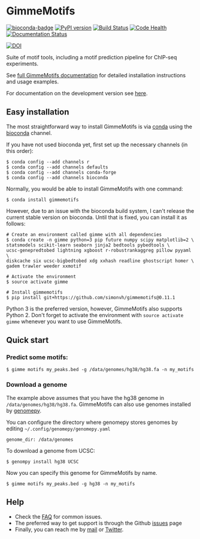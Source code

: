 # GimmeMotifs

[![bioconda-badge](https://img.shields.io/badge/install%20with-bioconda-brightgreen.svg?style=flat)](http://bioconda.github.io)
[![PyPI version](https://badge.fury.io/py/gimmemotifs.svg)](https://badge.fury.io/py/gimmemotifs)
[![Build Status](https://travis-ci.org/simonvh/gimmemotifs.svg?branch=master)](https://travis-ci.org/simonvh/gimmemotifs)
[![Code Health](https://landscape.io/github/simonvh/gimmemotifs/master/landscape.svg?style=flat)](https://landscape.io/github/simonvh/gimmemotifs/master)
[![Documentation Status](https://readthedocs.org/projects/gimmemotifs/badge/?version=stable)](http://gimmemotifs.readthedocs.io/en/stable/?badge=stable)

[![DOI](https://zenodo.org/badge/676678.svg)](https://zenodo.org/badge/latestdoi/676678)

Suite of motif tools, including a motif prediction pipeline for ChIP-seq experiments.

See [full GimmeMotifs documentation](http://gimmemotifs.readthedocs.org/) for detailed installation instructions and usage examples.

For documentation on the development version see [here](http://gimmemotifs.readthedocs.org/en/latest/).

## Easy installation

The most straightforward way to install GimmeMotifs is via [conda](https://docs.continuum.io/anaconda/) using the [bioconda](https://bioconda.github.io/) channel.

If you have not used bioconda yet, first set up the necessary channels (in this order):

```
$ conda config --add channels r
$ conda config --add channels defaults
$ conda config --add channels conda-forge
$ conda config --add channels bioconda
```

Normally, you would be able to install GimmeMotifs with one command:

`$ conda install gimmemotifs`

However, due to an issue with the bioconda build system, I can't release the
current stable version on bioconda. Until that is fixed, you can install it as 
follows:

```
# Create an environment called gimme with all dependencies
$ conda create -n gimme python=3 pip future numpy scipy matplotlib=2 \
statsmodels scikit-learn seaborn jinja2 bedtools pybedtools \
ucsc-genepredtobed lightning xgboost r-robustrankaggreg pillow pyyaml \
diskcache six ucsc-bigbedtobed xdg xxhash readline ghostscript homer \
gadem trawler weeder xxmotif

# Activate the environment
$ source activate gimme

# Install gimmemotifs
$ pip install git+https://github.com/simonvh/gimmemotifs@0.11.1
```

Python 3 is the preferred version, however, GimmeMotifs also supports Python 2. 
Don't forget to activate the environment with `source activate gimme` whenever
you want to use GimmeMotifs.

## Quick start

### Predict some motifs:

`$ gimme motifs my_peaks.bed -g /data/genomes/hg38/hg38.fa -n my_motifs`

### Download a genome

The example above assumes that you have the hg38 genome in
`/data/genomes/hg38/hg38.fa`. 
GimmeMotifs can also use genomes installed by
[genomepy](http://github.com/simonvh/genomepy).

You can configure the directory where genomepy stores genomes by editing
`~/.config/genomepy/genomepy.yaml`

``` 
genome_dir: /data/genomes
``` 

To download a genome from UCSC:

`$ genompy install hg38 UCSC`

Now you can specify this genome for GimmeMotifs by name.

`$ gimme motifs my_peaks.bed -g hg38 -n my_motifs`


## Help 

* Check the [FAQ](http://gimmemotifs.readthedocs.io/en/master/faq.html#faq) for
  common issues.
* The preferred way to get support is through the Github
  [issues](https://github.com/simonvh/gimmemotifs/issues/) page
* Finally, you can reach me by [mail](simon.vanheeringen@gmail.com) or
  [Twitter](https://twitter.com/svheeringen).


